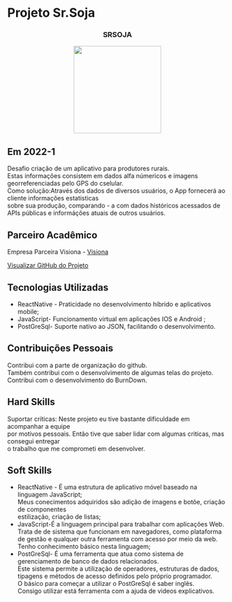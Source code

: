 # Projeto Sr.Soja 

<div align=center>
 <h3>SRSOJA</h3>
  <img src="https://user-images.githubusercontent.com/73767256/168936746-33176a30-e4c1-454d-a2df-84937bbe9029.gif" width=200 alt="" />
 
  </div>

## Em 2022-1
Desafio criação de um aplicativo para produtores rurais.<br>
Estas informações consistem em dados alfa númericos e 
imagens georreferenciadas pelo GPS do cselular.<br>
Como solução:Através dos dados de diversos usuários, o App fornecerá ao cliente informações 
estatisticas<br> sobre sua produção, comparando - a com dados históricos acessados
de APIs públicas e informáções atuais de outros usuários.

## Parceiro Acadêmico

Empresa Parceira Visiona - <a href="https://www.visionaespacial.com.br/">Visiona</a><br>

[Visualizar GitHub do Projeto](https://github.com/ferreirarita/API-4-SrSoja-2022-1.git)

## Tecnologias Utilizadas

- ReactNative - Praticidade no desenvolvimento híbrido e aplicativos mobile;
- JavaScript- Funcionamento virtual em aplicações IOS e Android ;
- PostGreSql-  Suporte nativo ao JSON, facilitando o desenvolvimento.

## Contribuições Pessoais
Contribui com a parte de organização do github.<br>
Também contribui com o desenvolvimento de algumas telas do projeto.<br>
Contribui com o desenvolvimento do BurnDown. 

## Hard Skills
Suportar críticas: Neste projeto eu tive bastante dificuldade em acompanhar 
a equipe<br> por motivos pessoais.
Então tive que saber lidar com algumas criticas, mas consegui entregar <br>
o trabalho que me comprometi em desenvolver.

## Soft Skills

- ReactNative - É uma estrutura de aplicativo móvel baseado na linguagem JavaScript;<br>
Meus conecimentos adquiridos são adição de imagens e botõe, criação de componentes<br>
estilização, criação de listas;<br>
- JavaScript-É a linguagem principal para trabalhar com aplicações Web.<br>
Trata de de sistema que funcionam em navegadores, como plataforma de gestão e qualquer 
outra ferramenta com acesso por meio da web.<br>
Tenho conhecimento básico nesta linguagem;<br> 
- PostGreSql- É uma ferramenta que atua como sistema de gerenciamento de banco de dados relacionados.<br>
Este sistema permite a utilização de operadores, estruturas de dados, tipagens e métodos 
de acesso definidos pelo próprio programador.<br>
O básico para começar a utilizar o PostGreSql é saber inglês.<br>
Consigo utilizar está ferramenta com a ajuda de videos explicativos.